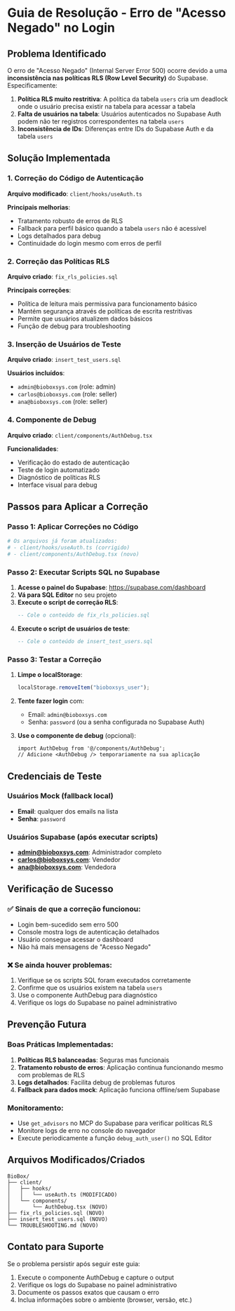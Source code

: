 # Guia de Resolução - Erro de "Acesso Negado" no Login

## Problema Identificado

O erro de "Acesso Negado" (Internal Server Error 500) ocorre devido a uma **inconsistência nas políticas RLS (Row Level Security)** do Supabase. Especificamente:

1. **Política RLS muito restritiva**: A política da tabela `users` cria um deadlock onde o usuário precisa existir na tabela para acessar a tabela
2. **Falta de usuários na tabela**: Usuários autenticados no Supabase Auth podem não ter registros correspondentes na tabela `users`
3. **Inconsistência de IDs**: Diferenças entre IDs do Supabase Auth e da tabela `users`

## Solução Implementada

### 1. Correção do Código de Autenticação

**Arquivo modificado**: `client/hooks/useAuth.ts`

**Principais melhorias**:
- Tratamento robusto de erros de RLS
- Fallback para perfil básico quando a tabela `users` não é acessível
- Logs detalhados para debug
- Continuidade do login mesmo com erros de perfil

### 2. Correção das Políticas RLS

**Arquivo criado**: `fix_rls_policies.sql`

**Principais correções**:
- Política de leitura mais permissiva para funcionamento básico
- Mantém segurança através de políticas de escrita restritivas
- Permite que usuários atualizem dados básicos
- Função de debug para troubleshooting

### 3. Inserção de Usuários de Teste

**Arquivo criado**: `insert_test_users.sql`

**Usuários incluídos**:
- `admin@bioboxsys.com` (role: admin)
- `carlos@bioboxsys.com` (role: seller)
- `ana@bioboxsys.com` (role: seller)

### 4. Componente de Debug

**Arquivo criado**: `client/components/AuthDebug.tsx`

**Funcionalidades**:
- Verificação do estado de autenticação
- Teste de login automatizado
- Diagnóstico de políticas RLS
- Interface visual para debug

## Passos para Aplicar a Correção

### Passo 1: Aplicar Correções no Código
```bash
# Os arquivos já foram atualizados:
# - client/hooks/useAuth.ts (corrigido)
# - client/components/AuthDebug.tsx (novo)
```

### Passo 2: Executar Scripts SQL no Supabase

1. **Acesse o painel do Supabase**: https://supabase.com/dashboard
2. **Vá para SQL Editor** no seu projeto
3. **Execute o script de correção RLS**:
   ```sql
   -- Cole o conteúdo de fix_rls_policies.sql
   ```
4. **Execute o script de usuários de teste**:
   ```sql
   -- Cole o conteúdo de insert_test_users.sql
   ```

### Passo 3: Testar a Correção

1. **Limpe o localStorage**:
   ```javascript
   localStorage.removeItem("bioboxsys_user");
   ```

2. **Tente fazer login** com:
   - Email: `admin@bioboxsys.com`
   - Senha: `password` (ou a senha configurada no Supabase Auth)

3. **Use o componente de debug** (opcional):
   ```tsx
   import AuthDebug from '@/components/AuthDebug';
   // Adicione <AuthDebug /> temporariamente na sua aplicação
   ```

## Credenciais de Teste

### Usuários Mock (fallback local)
- **Email**: qualquer dos emails na lista
- **Senha**: `password`

### Usuários Supabase (após executar scripts)
- **admin@bioboxsys.com**: Administrador completo
- **carlos@bioboxsys.com**: Vendedor
- **ana@bioboxsys.com**: Vendedora

## Verificação de Sucesso

### ✅ Sinais de que a correção funcionou:
- Login bem-sucedido sem erro 500
- Console mostra logs de autenticação detalhados
- Usuário consegue acessar o dashboard
- Não há mais mensagens de "Acesso Negado"

### ❌ Se ainda houver problemas:
1. Verifique se os scripts SQL foram executados corretamente
2. Confirme que os usuários existem na tabela `users`
3. Use o componente AuthDebug para diagnóstico
4. Verifique os logs do Supabase no painel administrativo

## Prevenção Futura

### Boas Práticas Implementadas:
1. **Políticas RLS balanceadas**: Seguras mas funcionais
2. **Tratamento robusto de erros**: Aplicação continua funcionando mesmo com problemas de RLS
3. **Logs detalhados**: Facilita debug de problemas futuros
4. **Fallback para dados mock**: Aplicação funciona offline/sem Supabase

### Monitoramento:
- Use `get_advisors` no MCP do Supabase para verificar políticas RLS
- Monitore logs de erro no console do navegador
- Execute periodicamente a função `debug_auth_user()` no SQL Editor

## Arquivos Modificados/Criados

```
BioBox/
├── client/
│   ├── hooks/
│   │   └── useAuth.ts (MODIFICADO)
│   └── components/
│       └── AuthDebug.tsx (NOVO)
├── fix_rls_policies.sql (NOVO)
├── insert_test_users.sql (NOVO)
└── TROUBLESHOOTING.md (NOVO)
```

## Contato para Suporte

Se o problema persistir após seguir este guia:
1. Execute o componente AuthDebug e capture o output
2. Verifique os logs do Supabase no painel administrativo
3. Documente os passos exatos que causam o erro
4. Inclua informações sobre o ambiente (browser, versão, etc.)
